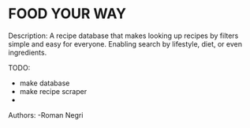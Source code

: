 # FOOD YOUR WAY

Description:
A recipe database that makes looking up recipes by filters simple and easy for everyone. Enabling search by lifestyle, diet, or even ingredients. 

TODO:
- make database
- make recipe scraper
- 

Authors:
-Roman Negri
